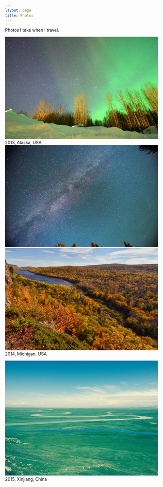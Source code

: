 ```yaml
---
layout: page
title: Photos
---
```

[mi1]: ../assets/img/mi1.jpg
[mi2]: ../assets/img/mi2.jpg
[mi5]: ../assets/img/mi5.jpg
[xj1]: ../assets/img/xj1.JPG
[san1]: ../assets/img/san1.jpg
[isaac]: ../assets/img/isaac.JPG
[aurora]: ../assets/img/aurora.JPG


Photos I take when I travel.

![aurora]
2013, Alaska, USA
![mi1]
![mi5]
2014, Michigan, USA

![xj1]
2015, Xinjiang, China

